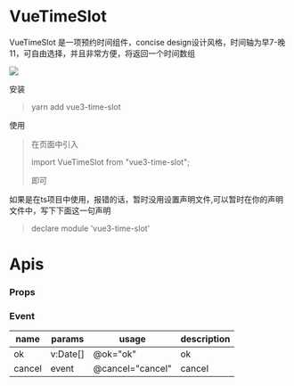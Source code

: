 # VueTimeSlot 

VueTimeSlot 是一项预约时间组件，concise design设计风格，时间轴为早7-晚11，可自由选择，并且非常方便，将返回一个时间数组



![](http://whxxw.oss-cn-hangzhou.aliyuncs.com/5683974fd8b6e145e14b26f3e54327e3.png)



安装

>yarn add vue3-time-slot

使用

> 在页面中引入
>
> import VueTimeSlot from "vue3-time-slot";
>
> 即可

如果是在ts项目中使用，报错的话，暂时没用设置声明文件,可以暂时在你的声明文件中，写下下面这一句声明

> declare module 'vue3-time-slot'

# Apis

### Props

### Event

| **name** | **params** | **usage**        | **description** |
| -------- | ---------- | ---------------- | --------------- |
| ok       | v:Date[]   | @ok="ok"         | ok              |
| cancel   | event      | @cancel="cancel" | cancel          |

